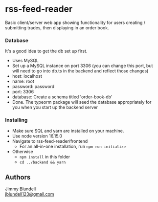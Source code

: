 # rss-feed-reader

Basic client/server web app showing functionality for users creating / submitting trades, then displaying in an order book.

### Database
It's a good idea to get the db set up first.
* Uses MySQL
* Set up a MySQL instance on port 3306 (you can change this port, but will need to go into db.ts in the backend and reflect those changes)
* host: localhost
* name: root
* password: password
* port: 3306
* database: Create a schema titled 'order-book-db'
* Done. The typeorm package will seed the database appropriately for you when you start up the backend server

### Installing

* Make sure SQL and yarn are installed on your machine.
* Use node version 16.15.0
* Navigate to rss-feed-reader/frontend
  * For an all-in-one installation, run ``` npm run initialize ```
* Otherwise
  * ``` npm install ``` in this folder
  * ``` cd ../backend && yarn ```


## Authors

Jimmy Blundell  
jblundell123@gmail.com
